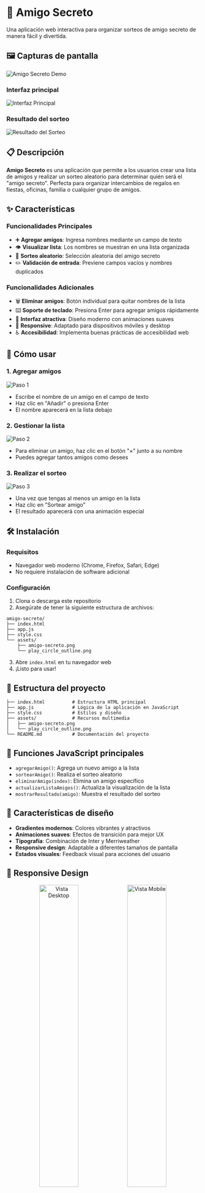 # 🎁 Amigo Secreto

Una aplicación web interactiva para organizar sorteos de amigo secreto de manera fácil y divertida.
## 🖼️ Capturas de pantalla

![Amigo Secreto Demo](assets/demo-screenshot.jpeg)

### Interfaz principal
![Interfaz Principal](assets/interfaz-principal.jpeg)

### Resultado del sorteo
![Resultado del Sorteo](assets/resultado-sorteo.jpeg)

## 📋 Descripción

**Amigo Secreto** es una aplicación que permite a los usuarios crear una lista de amigos y realizar un sorteo aleatorio para determinar quién será el "amigo secreto". Perfecta para organizar intercambios de regalos en fiestas, oficinas, familia o cualquier grupo de amigos.

## ✨ Características

### Funcionalidades Principales
- ➕ **Agregar amigos**: Ingresa nombres mediante un campo de texto
- 👁️ **Visualizar lista**: Los nombres se muestran en una lista organizada
- 🎲 **Sorteo aleatorio**: Selección aleatoria del amigo secreto
- ✏️ **Validación de entrada**: Previene campos vacíos y nombres duplicados

### Funcionalidades Adicionales
- 🗑️ **Eliminar amigos**: Botón individual para quitar nombres de la lista
- ⌨️ **Soporte de teclado**: Presiona Enter para agregar amigos rápidamente
- 🎨 **Interfaz atractiva**: Diseño moderno con animaciones suaves
- 📱 **Responsive**: Adaptado para dispositivos móviles y desktop
- ♿ **Accesibilidad**: Implementa buenas prácticas de accesibilidad web

## 🚀 Cómo usar

### 1. Agregar amigos
![Paso 1](assets/paso-1.gif)
- Escribe el nombre de un amigo en el campo de texto
- Haz clic en "Añadir" o presiona Enter
- El nombre aparecerá en la lista debajo

### 2. Gestionar la lista
![Paso 2](assets/paso-2.gif)
- Para eliminar un amigo, haz clic en el botón "×" junto a su nombre
- Puedes agregar tantos amigos como desees

### 3. Realizar el sorteo
![Paso 3](assets/paso-3.gif)
- Una vez que tengas al menos un amigo en la lista
- Haz clic en "Sortear amigo"
- El resultado aparecerá con una animación especial

## 🛠️ Instalación

### Requisitos
- Navegador web moderno (Chrome, Firefox, Safari, Edge)
- No requiere instalación de software adicional

### Configuración
1. Clona o descarga este repositorio
2. Asegúrate de tener la siguiente estructura de archivos:
```
amigo-secreto/
├── index.html
├── app.js
├── style.css
└── assets/
    ├── amigo-secreto.png
    └── play_circle_outline.png
```

3. Abre `index.html` en tu navegador web
4. ¡Listo para usar!

## 📁 Estructura del proyecto

```
├── index.html          # Estructura HTML principal
├── app.js              # Lógica de la aplicación en JavaScript
├── style.css           # Estilos y diseño
├── assets/             # Recursos multimedia
│   ├── amigo-secreto.png
│   └── play_circle_outline.png
└── README.md           # Documentación del proyecto
```

## 🎯 Funciones JavaScript principales

- `agregarAmigo()`: Agrega un nuevo amigo a la lista
- `sortearAmigo()`: Realiza el sorteo aleatorio
- `eliminarAmigo(index)`: Elimina un amigo específico
- `actualizarListaAmigos()`: Actualiza la visualización de la lista
- `mostrarResultado(amigo)`: Muestra el resultado del sorteo

## 🎨 Características de diseño

- **Gradientes modernos**: Colores vibrantes y atractivos
- **Animaciones suaves**: Efectos de transición para mejor UX
- **Tipografía**: Combinación de Inter y Merriweather
- **Responsive design**: Adaptable a diferentes tamaños de pantalla
- **Estados visuales**: Feedback visual para acciones del usuario

## 📱 Responsive Design

<div align="center">
  <img src="assets/desktop-view.png" alt="Vista Desktop" width="45%">
  <img src="assets/mobile-view.png" alt="Vista Mobile" width="45%">
</div>

La aplicación se adapta perfectamente a cualquier dispositivo, desde móviles hasta pantallas de escritorio.

- ✅ Chrome 60+
- ✅ Firefox 55+
- ✅ Safari 12+
- ✅ Edge 79+
- ✅ Opera 47+

## 🤝 Contribuciones

Las contribuciones son bienvenidas. Para contribuir:

1. Haz fork del proyecto
2. Crea una rama para tu feature (`git checkout -b feature/AmazingFeature`)
3. Commit tus cambios (`git commit -m 'Add some AmazingFeature'`)
4. Push a la rama (`git push origin feature/AmazingFeature`)
5. Abre un Pull Request

## 📄 Licencia

Este proyecto está bajo la Licencia MIT. Ver `LICENSE` para más detalles.

## 👨‍💻 Autor

Desarrollado como proyecto de práctica de JavaScript vanilla.

## 🐛 Reportar problemas

Si encuentras algún error o tienes sugerencias, por favor abre un [issue](../../issues) en este repositorio.

---

¡Disfruta organizando tus intercambios de amigo secreto! 🎉

